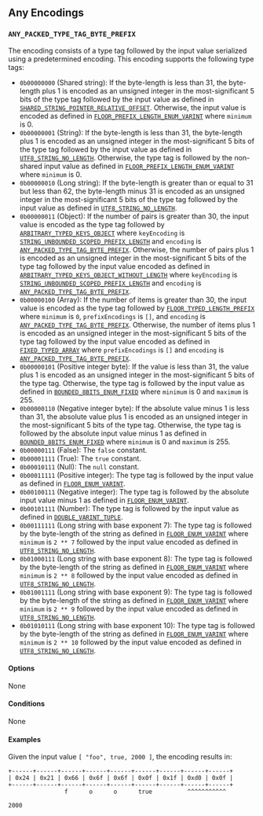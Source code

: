 Any Encodings
-------------

### `ANY_PACKED_TYPE_TAG_BYTE_PREFIX`

The encoding consists of a type tag followed by the input value serialized
using a predetermined encoding. This encoding supports the following type tags:

- `0b00000000` (Shared string): If the byte-length is less than 31, the
	byte-length plus 1 is encoded as an unsigned integer in the most-significant
	5 bits of the type tag followed by the input value as defined in
	[`SHARED_STRING_POINTER_RELATIVE_OFFSET`](./string.markdown#shared_string_pointer_relative_offset).
	Otherwise, the input value is encoded as defined in
	[`FLOOR_PREFIX_LENGTH_ENUM_VARINT`](./string.markdown#floor_prefix_length_enum_varint)
	where `minimum` is 0.
- `0b00000001` (String): If the byte-length is less than 31, the byte-length
	plus 1 is encoded as an unsigned integer in the most-significant 5 bits of
	the type tag followed by the input value as defined in
	[`UTF8_STRING_NO_LENGTH`](./string.markdown#utf8_string_no_length).
	Otherwise, the type tag is followed by the non-shared input value as defined
	in
	[`FLOOR_PREFIX_LENGTH_ENUM_VARINT`](./string.markdown#floor_prefix_length_enum_varint)
	where `minimum` is 0.
- `0b00000010` (Long string): If the byte-length is greater than or equal to 31
	but less than 62, the byte-length minus 31 is encoded as an unsigned integer
	in the most-significant 5 bits of the type tag followed by the input value as
	defined in
	[`UTF8_STRING_NO_LENGTH`](./string.markdown#utf8_string_no_length).
- `0b00000011` (Object): If the number of pairs is greater than 30, the input
	value is encoded as the type tag followed by
	[`ARBITRARY_TYPED_KEYS_OBJECT`](./object.markdown#arbitrary_typed_keys_object)
	where `keyEncoding` is
	[`STRING_UNBOUNDED_SCOPED_PREFIX_LENGTH`](./string.markdown#string_unbounded_scoped_prefix_length)
	and `encoding` is [`ANY_PACKED_TYPE_TAG_BYTE_PREFIX`](./any.markdown#any_packed_type_tag_byte_prefix).
	Otherwise, the number of pairs plus 1 is encoded as an unsigned integer in
	the most-significant 5 bits of the type tag followed by the input value
	encoded as defined in
	[`ARBITRARY_TYPED_KEYS_OBJECT_WITHOUT_LENGTH`](./object.markdown#arbitrary_typed_keys_object_without_length)
	where `keyEncoding` is
	[`STRING_UNBOUNDED_SCOPED_PREFIX_LENGTH`](./string.markdown#string_unbounded_scoped_prefix_length)
	and `encoding` is [`ANY_PACKED_TYPE_TAG_BYTE_PREFIX`](./any.markdown#any_packed_type_tag_byte_prefix).
- `0b00000100` (Array): If the number of items is greater than 30, the input
	value is encoded as the type tag followed by
	[`FLOOR_TYPED_LENGTH_PREFIX`](./array.markdown#floor_typed_length_prefix)
	where `minimum` is `0`, `prefixEncodings` is `[]`, and `encoding` is
	[`ANY_PACKED_TYPE_TAG_BYTE_PREFIX`](./any.markdown#any_packed_type_tag_byte_prefix). Otherwise, the number of
	items plus 1 is encoded as an unsigned integer in the most-significant 5 bits
	of the type tag followed by the input value encoded as defined in
	[`FIXED_TYPED_ARRAY`](./array.markdown#fixed_typed_array) where
	`prefixEncodings` is `[]` and `encoding` is
	[`ANY_PACKED_TYPE_TAG_BYTE_PREFIX`](./any.markdown#any_packed_type_tag_byte_prefix).
- `0b00000101` (Positive integer byte): If the value is less than 31, the value
	plus 1 is encoded as an unsigned integer in the most-significant 5 bits of
	the type tag. Otherwise, the type tag is followed by the input value as
	defined in
	[`BOUNDED_8BITS_ENUM_FIXED`](./integer.markdown#bounded_8bits_enum_fixed)
	where `minimum` is 0 and `maximum` is 255.
- `0b00000110` (Negative integer byte): If the absolute value minus 1 is less
	than 31, the absolute value plus 1 is encoded as an unsigned integer in the
	most-significant 5 bits of the type tag. Otherwise, the type tag is followed
	by the absolute input value minus 1 as defined in
	[`BOUNDED_8BITS_ENUM_FIXED`](./integer.markdown#bounded_8bits_enum_fixed)
	where `minimum` is 0 and `maximum` is 255.
- `0b00000111` (False): The `false` constant.
- `0b00001111` (True): The `true` constant.
- `0b00010111` (Null): The `null` constant.
- `0b00011111` (Positive integer): The type tag is followed by the input value
	as defined in [`FLOOR_ENUM_VARINT`](./integer.markdown#floor_enum_varint).
- `0b00100111` (Negative integer): The type tag is followed by the absolute
	input value minus 1 as defined in
	[`FLOOR_ENUM_VARINT`](./integer.markdown#floor_enum_varint).
- `0b00101111` (Number): The type tag is followed by the input value as defined
	in [`DOUBLE_VARINT_TUPLE`](./number.markdown#double_varint_tuple).
- `0b00111111` (Long string with base exponent 7): The type tag is followed by
	the byte-length of the string as defined in
	[`FLOOR_ENUM_VARINT`](./integer.markdown#floor_enum_varint) where `minimum`
	is `2 ** 7` followed by the input value encoded as defined in
	[`UTF8_STRING_NO_LENGTH`](./string.markdown#utf8_string_no_length).
- `0b01000111` (Long string with base exponent 8): The type tag is followed by
	the byte-length of the string as defined in
	[`FLOOR_ENUM_VARINT`](./integer.markdown#floor_enum_varint) where `minimum`
	is `2 ** 8` followed by the input value encoded as defined in
	[`UTF8_STRING_NO_LENGTH`](./string.markdown#utf8_string_no_length).
- `0b01001111` (Long string with base exponent 9): The type tag is followed by
	the byte-length of the string as defined in
	[`FLOOR_ENUM_VARINT`](./integer.markdown#floor_enum_varint) where `minimum`
	is `2 ** 9` followed by the input value encoded as defined in
	[`UTF8_STRING_NO_LENGTH`](./string.markdown#utf8_string_no_length).
- `0b01010111` (Long string with base exponent 10): The type tag is followed by
	the byte-length of the string as defined in
	[`FLOOR_ENUM_VARINT`](./integer.markdown#floor_enum_varint) where `minimum`
	is `2 ** 10` followed by the input value encoded as defined in
	[`UTF8_STRING_NO_LENGTH`](./string.markdown#utf8_string_no_length).

#### Options

None

#### Conditions

None

#### Examples

Given the input value `[ "foo", true, 2000 ]`, the encoding results in:

```
+------+------+------+------+------+------+------+------+------+
| 0x24 | 0x21 | 0x66 | 0x6f | 0x6f | 0x0f | 0x1f | 0xd0 | 0x0f |
+------+------+------+------+------+------+------+------+------+
                f      o      o      true          ^^^^^^^^^^^
								                                   2000
```
